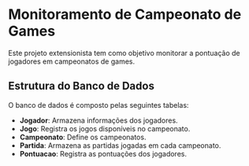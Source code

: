 # Monitoramento de Campeonato de Games
Este projeto extensionista tem como objetivo monitorar a pontuação de jogadores em campeonatos de games.

## Estrutura do Banco de Dados
O banco de dados é composto pelas seguintes tabelas:
- **Jogador**: Armazena informações dos jogadores.
- **Jogo**: Registra os jogos disponíveis no campeonato.
- **Campeonato**: Define os campeonatos.
- **Partida**: Armazena as partidas jogadas em cada campeonato.
- **Pontuacao**: Registra as pontuações dos jogadores.

